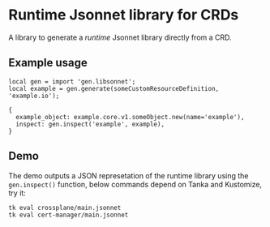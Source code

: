# Runtime Jsonnet library for CRDs

A library to generate a *runtime* Jsonnet library directly from a CRD.

## Example usage

```jsonnet
local gen = import 'gen.libsonnet';
local example = gen.generate(someCustomResourceDefinition, 'example.io');

{
  example_object: example.core.v1.someObject.new(name='example'),
  inspect: gen.inspect('example', example),
}
```

## Demo

The demo outputs a JSON represetation of the runtime library using the `gen.inspect()`
function, below commands depend on Tanka and Kustomize, try it:

```
tk eval crossplane/main.jsonnet
tk eval cert-manager/main.jsonnet
```
